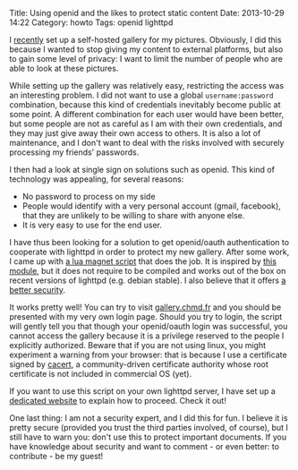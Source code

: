 Title: Using openid and the likes to protect static content
Date: 2013-10-29 14:22
Category: howto
Tags: openid lighttpd

I [recently](/sigal-a-static-gallery-generator.html) set up a self-hosted
gallery for my pictures. Obviously, I did this because I wanted to stop
giving my content to external platforms, but also to gain some level of
privacy: I want to limit the number of people who are able to look at
these pictures.

While setting up the gallery was relatively easy, restricting the access
was an interesting problem. I did not want to use a global
`username:password` combination, because this kind of credentials
inevitably become public at some point. A different combination for each
user would have been better, but some people are not as careful as I am
with their own credentials, and they may just give away their own access
to others. It is also a lot of maintenance, and I don't want to deal with
the risks involved with securely processing my friends' passwords.

I then had a look at single sign on solutions such as openid. This kind of
technology was appealing, for several reasons:

- No password to process on my side
- People would identify with a very personal account (gmail, facebook),
  that they are unlikely to be willing to share with anyone else.
- It is very easy to use for the end user.

I have thus been looking for a solution to get openid/oauth authentication
to cooperate with lighttpd in order to protect my new gallery. After some
work, I came up with [a lua magnet
script](https://git.chmd.fr/?p=lighttpd-external-auth;a=blob_plain;f=external-auth.lua)
that does the job. It is inspired by [this
module](https://github.com/tai/mod-auth-ticket-for-lighttpd), but it does
not require to be compiled and works out of the box on recent versions of
lighttpd (e.g.  debian stable). I also believe that it offers [a better
security](https://github.com/tai/mod-auth-ticket-for-lighttpd/issues/4).

It works pretty well! You can try to visit
[gallery.chmd.fr](https://gallery.chmd.fr)  and you should be presented
with my very own login page. Should you try to login, the script will
gently tell you that though your openid/oauth login was successful, you
cannot access the gallery because it is a privilege reserved to the people
I explicitly authorized. Beware that if you are not using linux, you might
experiment a warning from your browser: that is because I use a
certificate signed by [cacert](http://www.cacert.org/), a community-driven
certificate authority whose root certificate is not included in commercial
OS (yet).

If you want to use this script on your own lighttpd server, I have set up
a [dedicated website](http://lighttpd-external-auth.chmd.fr/) to explain
how to proceed. Check it out!

One last thing: I am not a security expert, and I did this for fun. I
believe it is pretty secure (provided you trust the third parties
involved, of course), but I still have to warn you: don't use this to
protect important documents. If you have knowledge about security and want
to comment - or even better: to contribute - be my guest!
